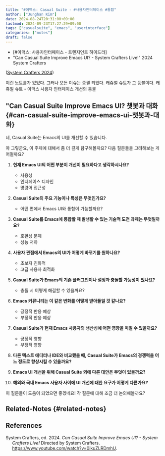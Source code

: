 ```yaml
---
title: "#이맥스: Casual Suite - #사용자인터페이스 #통합"
author: ["Junghan Kim"]
date: 2024-08-24T20:31:00+09:00
lastmod: 2024-09-23T17:27:29+09:00
tags: ["casualsuite", "emacs", "userinterface"]
categories: ["notes"]
draft: false
---
```


-   [#이맥스: 사용자인터페이스 - 트렌지언트 하이드라]
-   "Can Casual Suite Improve Emacs UI? - System Crafters Live!" 2024 System Crafters

(<a href="#citeproc_bib_item_1">System Crafters 2024</a>)

이런 노트를가 있었다. 그러나 모든 이슈는 종결 되었다. 캐쥬얼 슈트가 그 등불이다. 캐쥬얼 슈트 - 이맥스 사용자 인터페이스 개선의 등불


## "Can Casual Suite Improve Emacs UI? 챗봇과 대화 {#can-casual-suite-improve-emacs-ui-챗봇과-대화}

네, Casual Suite는 Emacs의 UI를 개선할 수 있습니다.

아 그렇군요, 이 주제에 대해서 좀 더 깊게 탐구해볼까요? 다음 질문들을 고려해보는 게 어떨까요?

1.  **현재 Emacs UI의 어떤 부분이 개선이 필요하다고 생각하시나요?**
    -   사용성
    -   인터페이스 디자인
    -   명령어 접근성

2.  **Casual Suite의 주요 기능이나 특성은 무엇인가요?**
    -   어떤 면에서 Emacs UI와 통합이 가능할까요?

3.  **Casual Suite를 Emacs에 통합할 때 발생할 수 있는 기술적 도전 과제는 무엇일까요?**
    -   호환성 문제
    -   성능 저하

4.  **사용자 관점에서 Emacs의 UI가 어떻게 바뀌기를 원하나요?**
    -   초보자 친화적
    -   고급 사용자 최적화

5.  **Casual Suite가 Emacs의 기존 플러그인이나 설정과 충돌할 가능성이 있나요?**
    -   충돌 시 어떻게 해결할 수 있을까요?

6.  **Emacs 커뮤니티는 이 같은 변화를 어떻게 받아들일 것 같나요?**
    -   긍정적 반응 예상
    -   부정적 반응 예상

7.  **Casual Suite가 현재 Emacs 사용자의 생산성에 어떤 영향을 미칠 수 있을까요?**
    -   긍정적 영향
    -   부정적 영향

8.  **다른 텍스트 에디터나 IDE와 비교했을 때, Casual Suite가 Emacs의 경쟁력을 어느 정도로 향상시킬 수 있을까요?**

9.  **Emacs UI 개선을 위해 Casual Suite 외에 다른 대안은 무엇이 있을까요?**

10. **해외와 국내 Emacs 사용자 사이에 UI 개선에 대한 요구가 어떻게 다른가요?**

이 질문들이 도움이 되었으면 좋겠네요! 각 질문에 대해 조금 더 논의해볼까요?


## Related-Notes {#related-notes}

## References

<style>.csl-entry{text-indent: -1.5em; margin-left: 1.5em;}</style><div class="csl-bib-body">
  <div class="csl-entry"><a id="citeproc_bib_item_1"></a>System Crafters, ed. 2024. <i>Can Casual Suite Improve Emacs UI? - System Crafters Live!</i> Directed by System Crafters. <a href="https://www.youtube.com/watch?v=0ikuZLRDmhU">https://www.youtube.com/watch?v=0ikuZLRDmhU</a>.</div>
</div>
